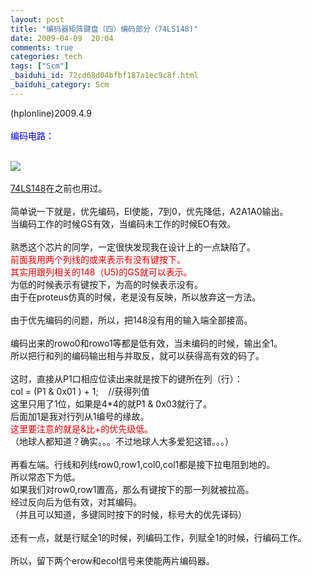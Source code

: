 ```yaml
---
layout: post
title: "编码器矩阵键盘（四）编码部分（74LS148)"
date: 2009-04-09  20:04
comments: true
categories: tech
tags: ["Scm"]
_baiduhi_id: 72cd68d04bfbf187a1ec9c8f.html
_baiduhi_category: Scm
---
```


(hplonline)2009.4.9<br/><br/><font color="#0000ff">编码电路：</font><br/><br/><div forimg="1"><img border="0" src="http://hiphotos.baidu.com/hplonline/pic/item/6a065ee7ce73570cb83820cb.jpg" small="0" class="blogimg"/></div>
<br/><a target="_blank" href="http://hi.baidu.com/hplonline/blog/item/2210888be48af6dbfc1f10e2.html">74LS148</a>在之前也用过。<br/><br/>
简单说一下就是，优先编码，EI使能，7到0，优先降低，A2A1A0输出。<br/>
当编码工作的时候GS有效，当编码未工作的时候EO有效。<br/><br/>
熟悉这个芯片的同学，一定很快发现我在设计上的一点缺陷了。<br/><font color="#ff0000">前面我用两个列线的或来表示有没有键按下。<br/>
其实用跟列相关的148（U5)的GS就可以表示。</font><br/>
为低的时候表示有键按下，为高的时候表示没有。<br/>
由于在proteus仿真的时候，老是没有反映，所以放弃这一方法。<br/><br/>
由于优先编码的问题，所以，把148没有用的输入端全部接高。<br/><br/>
编码出来的rowo0和rowo1等都是低有效，当未编码的时候，输出全1。<br/>
所以把行和列的编码输出相与并取反，就可以获得高有效的码了。<br/><br/>
这时，直接从P1口相应位读出来就是按下的键所在列（行）：<br/>
col = (P1 &amp; 0x01 ) + 1;      //获得列值<br/>
这里只用了1位，如果是4*4的就P1 &amp; 0x03就行了。<br/>
后面加1是我对行列从1编号的缘故。<br/><font color="#ff0000">这里要注意的就是&amp;比+的优先级低。</font><br/>
（地球人都知道？确实。。。不过地球人大多爱犯这错。。。）<br/><br/>
再看左端。行线和列线row0,row1,col0,col1都是接下拉电阻到地的。<br/>
所以常态下为低。<br/>
如果我们对row0,row1置高，那么有键按下的那一列就被拉高。<br/>
经过反向后为低有效，对其编码。<br/>
（并且可以知道，多键同时按下的时候，标号大的优先译码）<br/><br/>
还有一点，就是行赋全1的时候，列编码工作，列赋全1的时候，行编码工作。<br/><br/>
所以，留下两个erow和ecol信号来使能两片编码器。
